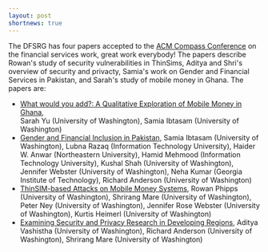 ```yaml
---
layout: post
shortnews: true
---
```

The DFSRG has four papers accepted to the [ACM Compass Conference](https://acmcompass.org/) on the financial services work,  great work everybody!   The papers describe Rowan's study of security vulnerabilities in ThinSims,   Aditya and Shri's overview of security and privacty,   Samia's work on Gender and Financial Services in Pakistan, and Sarah's study of mobile money in Ghana.  The papers are:

* [What would you add?: A Qualitative Exploration of Mobile Money in Ghana](http://ictd.cs.washington.edu/docs/papers/2018/yu_compass2018.pdf),  
Sarah Yu (University of Washington), Samia Ibtasam (University of Washington)
* [Gender and Financial Inclusion in Pakistan](http://ictd.cs.washington.edu/docs/papers/2018/ibtasam_compass2018.pdf),
Samia Ibtasam (University of Washington), Lubna Razaq (Information Technology University), Haider W. Anwar (Northeastern University), Hamid Mehmood (Information Technology University), Kushal Shah (University of Washington), Jennifer Webster (University of Washington), Neha Kumar (Georgia Institute of Technology), Richard Anderson (University of Washington)
* [ThinSIM-based Attacks on Mobile Money Systems](http://ictd.cs.washington.edu/docs/papers/2018/phipps_compass2018.pdf),
Rowan Phipps (University of Washington), Shrirang Mare (University of Washington), Peter Ney (University of Washington), Jennifer Rose Webster (University of Washington), Kurtis Heimerl (University of Washington)
* [Examining Security and Privacy Research in Developing Regions](http://ictd.cs.washington.edu/docs/papers/2018/vashistha_compass2018.pdf),
Aditya Vashistha (University of Washington), Richard Anderson (University of Washington), Shrirang Mare (University of Washington)



